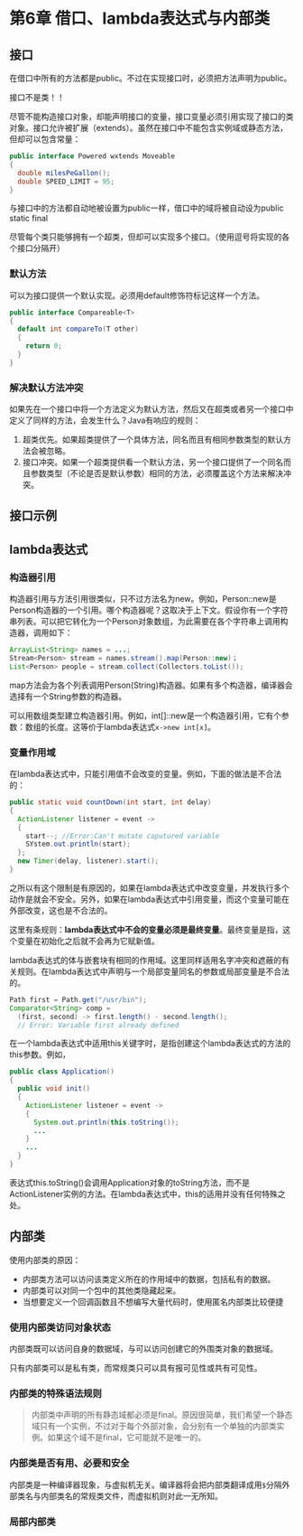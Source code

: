 # 第6章 借口、lambda表达式与内部类

## 接口
在借口中所有的方法都是public。不过在实现接口时，必须把方法声明为public。

接口不是类！！

尽管不能构造接口对象，却能声明接口的变量，接口变量必须引用实现了接口的类对象。接口允许被扩展（extends）。虽然在接口中不能包含实例域或静态方法，但却可以包含常量：
```java
public interface Powered wxtends Moveable
{
  double milesPeGallon();
  double SPEED_LIMIT = 95;
}
```
与接口中的方法都自动地被设置为public一样，借口中的域将被自动设为public static final

尽管每个类只能够拥有一个超类，但却可以实现多个接口。（使用逗号将实现的各个接口分隔开）

### 默认方法
可以为接口提供一个默认实现。必须用default修饰符标记这样一个方法。
```java
public interface Compareable<T>
{
  default int compareTo(T other)
  {
    return 0;
  }
}
```

### 解决默认方法冲突
如果先在一个接口中将一个方法定义为默认方法，然后又在超类或者另一个接口中定义了同样的方法，会发生什么？Java有响应的规则：
1. 超类优先。如果超类提供了一个具体方法，同名而且有相同参数类型的默认方法会被忽略。
2. 接口冲突。如果一个超类提供看一个默认方法，另一个接口提供了一个同名而且参数类型（不论是否是默认参数）相同的方法，必须覆盖这个方法来解决冲突。

## 接口示例
## lambda表达式
### 构造器引用

构造器引用与方法引用很类似，只不过方法名为new。例如，Person::new是Person构造器的一个引用。哪个构造器呢？这取决于上下文。假设你有一个字符串列表。可以把它转化为一个Person对象数组，为此需要在各个字符串上调用构造器，调用如下：
```java
ArrayList<String> names = ...;
Stream<Person> stream = names.stream().map(Person::new)；
List<Person> people = stream.collect(Collectors.toList());
```
map方法会为各个列表调用Person(String)构造器。如果有多个构造器，编译器会选择有一个String参数的构造器。

可以用数组类型建立构造器引用。例如，int[]::new是一个构造器引用，它有个参数：数组的长度。这等价于lambda表达式`x->new int[x]`。

### 变量作用域

在lambda表达式中，只能引用值不会改变的变量。例如，下面的做法是不合法的：

```java
public static void countDown(int start, int delay)
{
  ActionListener listener = event ->
  {
    start--; //Error:Can't mutate caputured variable
    SYstem.out.println(start);
  };
  new Timer(delay, listener).start();
}
```

之所以有这个限制是有原因的，如果在lambda表达式中改变变量，并发执行多个动作是就会不安全。另外，如果在lambda表达式中引用变量，而这个变量可能在外部改变，这也是不合法的。

这里有条规则：**lambda表达式中不会的变量必须是最终变量**。最终变量是指，这个变量在初始化之后就不会再为它赋新值。

lambda表达式的体与嵌套块有相同的作用域。这里同样适用名字冲突和遮蔽的有关规则。在lambda表达式中声明与一个局部变量同名的参数或局部变量是不合法的。

```java
Path first = Path.get("/usr/bin");
Comparator<String> comp =
  (first, second) -> first.length() - second.length();
  // Error: Variable first already defined
```

在一个lambda表达式中适用this关键字时，是指创建这个lambda表达式的方法的this参数。例如，
```java
public class Application()
{
  public void init()
  {
    ActionListener listener = event -> 
    {
      System.out.println(this.toString());
      ...
    }
    ...
  }
}
```

表达式this.toString()会调用Application对象的toString方法，而不是ActionListener实例的方法。在lambda表达式中，this的适用并没有任何特殊之处。

## 内部类

使用内部类的原因：
- 内部类方法可以访问该类定义所在的作用域中的数据，包括私有的数据。
- 内部类可以对同一个包中的其他类隐藏起来。
- 当想要定义一个回调函数且不想编写大量代码时，使用匿名内部类比较便捷

### 使用内部类访问对象状态

内部类既可以访问自身的数据域，与可以访问创建它的外围类对象的数据域。

只有内部类可以是私有类，而常规类只可以具有报可见性或共有可见性。

### 内部类的特殊语法规则

> 内部类中声明的所有静态域都必须是final。原因很简单，我们希望一个静态域只有一个实例，不过对于每个外部对象，会分别有一个单独的内部类实例。如果这个域不是final，它可能就不是唯一的。

### 内部类是否有用、必要和安全

内部类是一种编译器现象，与虚拟机无关。编译器将会把内部类翻译成用`$`分隔外部类名与内部类名的常规类文件，而虚拟机则对此一无所知。

### 局部内部类

